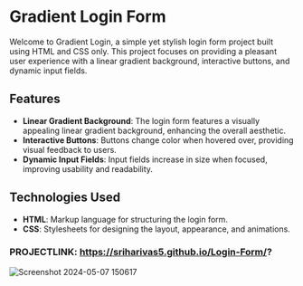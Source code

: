 # Gradient Login Form

Welcome to Gradient Login, a simple yet stylish login form project built using HTML and CSS only. This project focuses on providing a pleasant user experience with a linear gradient background, interactive buttons, and dynamic input fields.

## Features

- **Linear Gradient Background**: The login form features a visually appealing linear gradient background, enhancing the overall aesthetic.
- **Interactive Buttons**: Buttons change color when hovered over, providing visual feedback to users.
- **Dynamic Input Fields**: Input fields increase in size when focused, improving usability and readability.

## Technologies Used

- **HTML**: Markup language for structuring the login form.
- **CSS**: Stylesheets for designing the layout, appearance, and animations.
### PROJECTLINK: https://sriharivas5.github.io/Login-Form/?
![Screenshot 2024-05-07 150617](https://github.com/Sriharivas5/Login-Form/assets/155137670/e82cde1a-d239-40be-9b20-b98621cd6c77)
